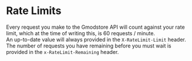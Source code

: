 # Rate Limits

Every request you make to the Gmodstore API will count against your rate limit, which at the time of writing this, is 60 requests / minute.<br>
An up-to-date value will always provided in the `X-RateLimit-Limit` header.<br>
The number of requests you have remaining before you must wait is provided in the `x-RateLimit-Remaining` header.
